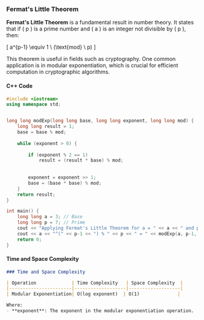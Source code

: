 ### Fermat's Little Theorem

**Fermat's Little Theorem** is a fundamental result in number theory. It states that if \( p \) is a prime number and \( a \) is an integer not divisible by \( p \), then:

\[ a^{p-1} \equiv 1 \ (\text{mod} \ p) \]

This theorem is useful in fields such as cryptography. One common application is in modular exponentiation, which is crucial for efficient computation in cryptographic algorithms.

#### C++ Code

```cpp
#include <iostream>
using namespace std;


long long modExp(long long base, long long exponent, long long mod) {
    long long result = 1;
    base = base % mod;
    
    while (exponent > 0) {
       
        if (exponent % 2 == 1)
            result = (result * base) % mod;
        
       
        exponent = exponent >> 1; 
        base = (base * base) % mod; 
    }
    return result;
}

int main() {
    long long a = 3; // Base
    long long p = 7; // Prime
    cout << "Applying Fermat's Little Theorem for a = " << a << " and p = " << p << endl;
    cout << a << "^(" << p-1 << ") % " << p << " = " << modExp(a, p-1, p) << endl;
    return 0;
}
```

#### Time and Space Complexity

```markdown
### Time and Space Complexity

| Operation             | Time Complexity   | Space Complexity  |
|-----------------------|-------------------|-------------------|
| Modular Exponentiation| O(log exponent)  | O(1)              |

Where:
- **exponent**: The exponent in the modular exponentiation operation.
```

